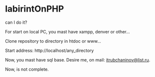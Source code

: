 # labirintOnPHP
can I do it?

For start on local PC, you mast have xampp, denver or other...

Clone repository to directory in htdoc or www...

Start address: http://localhost/any_directory

Now, you mast have sql base. Desire me, on mail: itrubchaninov@list.ru.

Now, is not complete.
